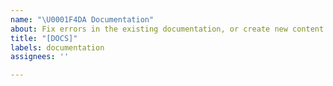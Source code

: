```yaml
---
name: "\U0001F4DA Documentation"
about: Fix errors in the existing documentation, or create new content !
title: "[DOCS]"
labels: documentation
assignees: ''

---
```


<!--- (A clear and concise description of what the issue is.)

(Write your answer here.)  --->
